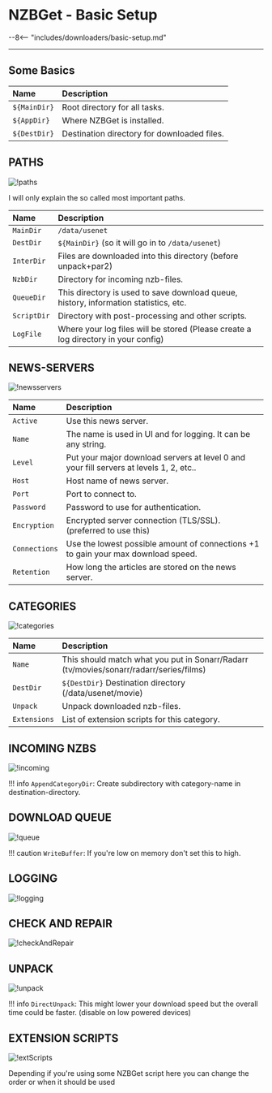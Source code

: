 # NZBGet - Basic Setup

--8<-- "includes/downloaders/basic-setup.md"

------

## Some Basics

| Name         | Description                                |
|:---          |:---                                        |
| `${MainDir}` | Root directory for all tasks.              |
| `${AppDir}`  | Where NZBGet is installed.                 |
| `${DestDir}` | Destination directory for downloaded files.|

## PATHS

![!paths](images/paths.png)

I will only explain the so called most important paths.

| Name        | Description                                                                            |
|:---         |:---                                                                                     |
| `MainDir`   | `/data/usenet`                                                                        |
| `DestDir`   | `${MainDir}` (so it will go in to `/data/usenet`)                 |
| `InterDir`  | Files are downloaded into this directory (before unpack+par2)                          |
| `NzbDir`    | Directory for incoming nzb-files.                                                      |
| `QueueDir`  | This directory is used to save download queue, history, information statistics, etc.   |
| `ScriptDir` | Directory with post-processing and other scripts.                                      |
| `LogFile`   | Where your log files will be stored (Please create a log directory in your config) |

## NEWS-SERVERS

![!newsservers](images/newsservers.png)

| Name           | Description                                                                            |
|:---            |:---                                                                                    |
| `Active`       | Use this news server.                                                                  |
| `Name`         | The name is used in UI and for logging. It can be any string.                          |
| `Level`        | Put your major download servers at level 0 and your fill servers at levels 1, 2, etc.. |
| `Host`         | Host name of news server.                                                              |
| `Port`         | Port to connect to.                                                                    |
| `Password`     | Password to use for authentication.                                                    |
| `Encryption`   | Encrypted server connection (TLS/SSL). (preferred to use this)                   |
| `Connections`  | Use the lowest possible amount of connections +1 to gain your max download speed.      |
| `Retention`    | How long the articles are stored on the news server.                                   |

## CATEGORIES

![!categories](images/categories.png)

| Name          | Description                                                                            |
|:---           |:---                                                                                    |
| `Name`        | This should match what you put in Sonarr/Radarr (tv/movies/sonarr/radarr/series/films) |
| `DestDir`     | `${DestDir}` Destination directory (/data/usenet/movie)                     |
| `Unpack`      | Unpack downloaded nzb-files.                                                           |
| `Extensions`  | List of extension scripts for this category.                                           |

## INCOMING NZBS

![!incoming](images/incoming.png)

!!! info
    `AppendCategoryDir`: Create subdirectory with category-name in destination-directory.

## DOWNLOAD QUEUE

![!queue](images/queue.png)

!!! caution
    `WriteBuffer`: If you're low on memory don't set this to high.

## LOGGING

![!logging](images/logging.png)

## CHECK AND REPAIR

![!checkAndRepair](images/checkAndRepair.png)

## UNPACK

![!unpack](images/unpack.png)

!!! info
    `DirectUnpack`: This might lower your download speed but the overall time could be faster. (disable on low powered devices)

## EXTENSION SCRIPTS

![!extScripts](images/extScripts.png)

Depending if you're using some NZBGet script here you can change the order or when it should be used
